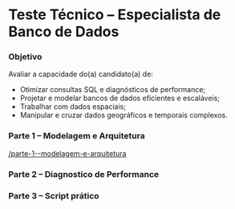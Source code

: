 # Teste Técnico – Especialista de Banco de Dados

### Objetivo

Avaliar a capacidade do(a) candidato(a) de:

- Otimizar consultas SQL e diagnósticos de performance;
- Projetar e modelar bancos de dados eficientes e escaláveis;
- Trabalhar com dados espaciais;
- Manipular e cruzar dados geográficos e temporais complexos.

### Parte 1 – Modelagem e Arquitetura

[/parte-1--modelagem-e-arquitetura](https://github.com/xonorhc/teste-tecnico-especialista-banco-dados/blob/main/parte-1--modelagem-e-arquitetura%0A.md)

### Parte 2 – Diagnostico de Performance

### Parte 3 – Script prático

